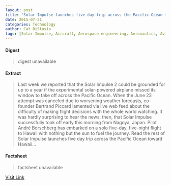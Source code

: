 ```yaml
---
layout: post
title: "Solar Impulse launches five day trip across the Pacific Ocean toward Hawaii"
date: 2015-07-21
categories: Technology
author: Cat DiStasio
tags: [Solar Impulse, Aircraft, Aerospace engineering, Aeronautics, Aviation]
---
```



#### Digest
>digest unavailable

#### Extract
>Last week we reported that the Solar Impulse 2 could be grounded for up to a year if the experimental solar-powered airplane missed its window to take off across the Pacific Ocean. When the June 23 attempt was canceled due to worsening weather forecasts, co-founder Bertrand Piccard lamented via live web feed about the difficulty of making flight decisions with the whole world watching. It was hardly surprising to hear the news, then, that Solar Impulse successfully took off early this morning from Nagoya, Japan. Pilot André Borschberg has embarked on a solo five-day, five-night flight to Hawaii with nothing but the sun to fuel the journey. Read the rest of Solar Impulse launches five day trip across the Pacific Ocean toward Hawaii...

#### Factsheet
>factsheet unavailable

[Visit Link](http://inhabitat.com/solar-impulse-has-finally-set-off-across-the-pacific-toward-hawaii/)


